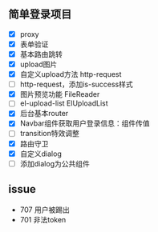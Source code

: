 ## 简单登录项目

- [x] proxy
- [x] 表单验证
- [x] 基本路由跳转
- [x] upload图片
- [x] 自定义upload方法 http-request
- [ ] http-request，添加is-success样式
- [x] 图片预览功能  FileReader
- [ ] el-upload-list ElUploadList
- [x] 后台基本router
- [x] Navbar组件获取用户登录信息：组件传值
- [ ] transition特效调整
- [x] 路由守卫
- [x] 自定义dialog
- [ ] 添加dialog为公共组件

## issue
+ 707 用户被踢出
+ 701 非法token


